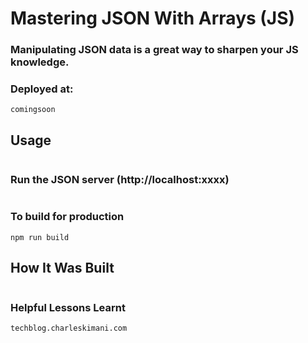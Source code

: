 # Mastering JSON With Arrays (JS)
### Manipulating JSON data is a great way to sharpen your JS knowledge.

### Deployed at:

```
comingsoon
```

## Usage


```

```


### Run the JSON server (http://localhost:xxxx)

```

```

### To build for production

```
npm run build
```

## How It Was Built

```

```

### Helpful Lessons Learnt

```
techblog.charleskimani.com
```